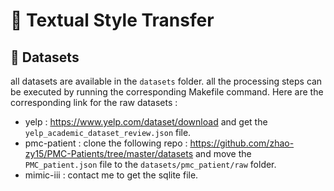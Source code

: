 # 🐬 Textual Style Transfer

## 🧨 Datasets

all datasets are available in the `datasets` folder. all the processing steps can be
executed by running the corresponding Makefile command.
Here are the corresponding link for the raw datasets :

- yelp : https://www.yelp.com/dataset/download and get the `yelp_academic_dataset_review.json` file.
- pmc-patient : clone the following repo : https://github.com/zhao-zy15/PMC-Patients/tree/master/datasets
  and move the `PMC_patient.json` file to the `datasets/pmc_patient/raw` folder.
- mimic-iii : contact me to get the sqlite file.
